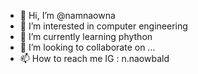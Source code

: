- 👋 Hi, I’m @namnaowna
- 👀 I’m interested in computer engineering
- 🌱 I’m currently learning phython
- 💞️ I’m looking to collaborate on ...
- 📫 How to reach me IG : n.naowbald

<!---
namnaowna/namnaowna is a ✨ special ✨ repository because its `README.md` (this file) appears on your GitHub profile.
You can click the Preview link to take a look at your changes.
--->
